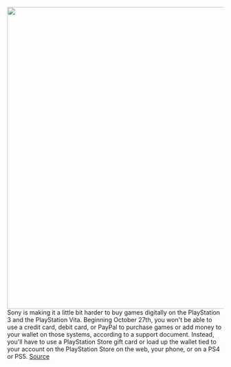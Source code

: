 <img src='https://cdn.vox-cdn.com/thumbor/n4jDxFs79pl4VAo7v1BX0lczKgI=/0x0:2040x1360/1200x800/filters:focal(857x517:1183x843)/cdn.vox-cdn.com/uploads/chorus_image/image/69961860/vpavic_191205_untitled_0018_Edit.0.jpg' width='700px' /><br/>
Sony is making it a little bit harder to buy games digitally on the PlayStation 3 and the PlayStation Vita. Beginning October 27th, you won't be able to use a credit card, debit card, or PayPal to purchase games or add money to your wallet on those systems, according to a support document. Instead, you'll have to use a PlayStation Store gift card or load up the wallet tied to your account on the PlayStation Store on the web, your phone, or on a PS4 or PS5.
<a href='https://www.theverge.com/2021/10/6/22713526/sony-ps3-vita-buy-games-credit-debit-card-paypal'> Source <a/>